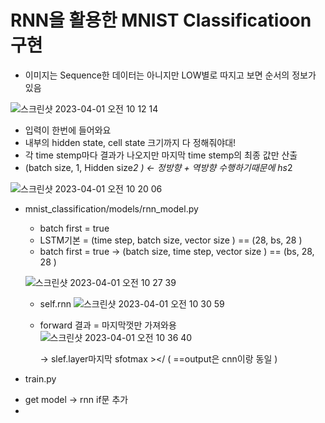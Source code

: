# RNN을 활용한 MNIST Classificatioon 구현

* 이미지는 Sequence한 데이터는 아니지만 LOW별로 따지고 보면 순서의 정보가 있음

![스크린샷 2023-04-01 오전 10 12 14](https://user-images.githubusercontent.com/84004919/229258471-e4a676ba-6808-4897-bc97-cc0b16b4ce9a.png)

* 입력이 한번에 들어와요
* 내부의 hidden state, cell state 크기까지 다 정해줘야대!
* 각 time stemp마다 결과가 나오지만 마지막 time stemp의 최종 값만 산출
* (batch size, 1, Hidden size*2 ) <- 정방향 + 역방향 수행하기때문에 hs*2

![스크린샷 2023-04-01 오전 10 20 06](https://user-images.githubusercontent.com/84004919/229258818-d22461f0-8e75-4aae-836f-43d35a432aac.png)

* mnist_classification/models/rnn_model.py
  - batch first = true
  - LSTM기본 = (time step, batch size, vector size ) == (28, bs, 28 )
  - batch first = true -> (batch size, time step, vector size ) == (bs, 28, 28 )
  
  ![스크린샷 2023-04-01 오전 10 27 39](https://user-images.githubusercontent.com/84004919/229259202-de8511ff-9dcc-46a7-ba9d-9926d9b5bbe5.png)

  - self.rnn
    ![스크린샷 2023-04-01 오전 10 30 59](https://user-images.githubusercontent.com/84004919/229259346-c670395b-fd5e-427e-8c06-381a0674f1cb.png)
  - forward 결과 = 마지막껏만 가져와용 
    ![스크린샷 2023-04-01 오전 10 36 40](https://user-images.githubusercontent.com/84004919/229259536-e1b58951-eba3-401a-98b3-32ea92f86750.png)

    -> slef.layer마지막 sfotmax ></ ( ==output은 cnn이랑 동일 )
  
 * train.py
  - get model -> rnn if문 추가
  - 
  
